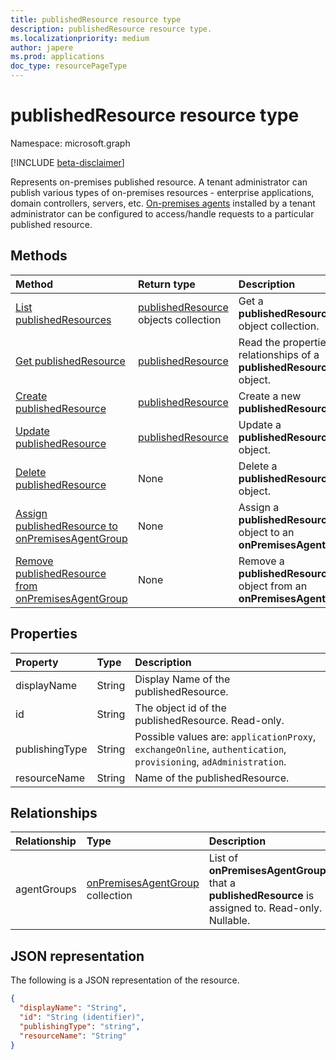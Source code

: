 ```yaml
---
title: publishedResource resource type
description: publishedResource resource type.
ms.localizationpriority: medium
author: japere
ms.prod: applications
doc_type: resourcePageType
---
```


# publishedResource resource type

Namespace: microsoft.graph

[!INCLUDE [beta-disclaimer](../../includes/beta-disclaimer.md)]

Represents on-premises published resource. A tenant administrator can publish various types of on-premises resources - enterprise applications, domain controllers, servers, etc. [On-premises agents](onpremisesagent.md) installed by a tenant administrator can be configured to access/handle requests to a particular published resource.

## Methods

| Method                                                                                               | Return type                                                  | Description                                                              |
| :--------------------------------------------------------------------------------------------------- | :----------------------------------------------------------- | :----------------------------------------------------------------------- |
| [List publishedResources](../api/publishedresource-list.md)                                          | [publishedResource](publishedresource.md) objects collection | Get a **publishedResources** object collection.                          |
| [Get publishedResource](../api/publishedresource-get.md)                                             | [publishedResource](publishedresource.md)                    | Read the properties and relationships of a **publishedResource** object. |
| [Create publishedResource](../api/publishedresource-post.md)                                         | [publishedResource](publishedresource.md)                    | Create a new **publishedResource**.                                      |
| [Update publishedResource](../api/publishedresource-update.md)                                       | [publishedResource](publishedresource.md)                    | Update a **publishedResource** object.                                   |
| [Delete  publishedResource](../api/publishedresource-delete.md)                                      | None                                                         | Delete a **publishedResource** object.                                   |
| [Assign publishedResource to onPremisesAgentGroup](../api/publishedresource-post-agentgroups.md)     | None                                                         | Assign a **publishedResource** object to an **onPremisesAgentGroup**.    |
| [Remove publishedResource from onPremisesAgentGroup](../api/publishedresource-delete-agentgroups.md) | None                                                         | Remove a **publishedResource** object from an **onPremisesAgentGroup**.  |

## Properties

| Property       | Type   | Description                                                                                                      |
| :------------- | :----- | :--------------------------------------------------------------------------------------------------------------- |
| displayName    | String | Display Name of the publishedResource.                                                                           |
| id             | String | The object id of the publishedResource. Read-only.                                                               |
| publishingType | String | Possible values are: `applicationProxy`, `exchangeOnline`, `authentication`, `provisioning`, `adAdministration`. |
| resourceName   | String | Name of the publishedResource.                                                                                   |

## Relationships

| Relationship | Type                                                       | Description                                                                                         |
| :----------- | :--------------------------------------------------------- | :-------------------------------------------------------------------------------------------------- |
| agentGroups  | [onPremisesAgentGroup](onpremisesagentgroup.md) collection | List of **onPremisesAgentGroups** that a **publishedResource** is assigned to. Read-only. Nullable. |

## JSON representation

The following is a JSON representation of the resource.

<!-- {
  "blockType": "resource",
  "optionalProperties": [

  ],
  "@odata.type": "microsoft.graph.publishedResource",
  "keyProperty": "id"
}-->

```json
{
  "displayName": "String",
  "id": "String (identifier)",
  "publishingType": "string",
  "resourceName": "String"
}
```

<!-- uuid: 16cd6b66-4b1a-43a1-adaf-3a886856ed98
2019-02-04 14:57:30 UTC -->

<!-- {
  "type": "#page.annotation",
  "description": "publishedResource resource",
  "keywords": "",
  "section": "documentation",
  "tocPath": ""
}-->
